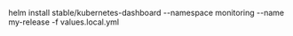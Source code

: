 helm install stable/kubernetes-dashboard --namespace monitoring --name my-release -f values.local.yml